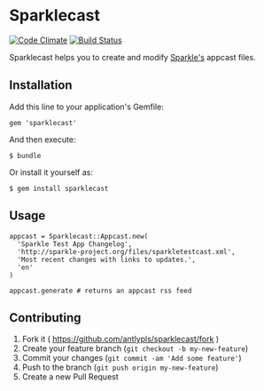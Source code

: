 # Sparklecast

[![Code Climate](http://img.shields.io/codeclimate/github/antlypls/sparklecast.svg?style=flat)](https://codeclimate.com/github/antlypls/sparklecast)
[![Build Status](http://img.shields.io/travis/antlypls/sparklecast.svg?style=flat)](https://travis-ci.org/antlypls/sparklecast)

Sparklecast helps you to create and modify
[Sparkle's](https://github.com/sparkle-project/Sparkle) appcast files.

## Installation

Add this line to your application's Gemfile:

    gem 'sparklecast'

And then execute:

    $ bundle

Or install it yourself as:

    $ gem install sparklecast

## Usage

```{ruby}
appcast = Sparklecast::Appcast.new(
  'Sparkle Test App Changelog',
  'http://sparkle-project.org/files/sparkletestcast.xml',
  'Most recent changes with links to updates.',
  'en'
)

appcast.generate # returns an appcast rss feed
```

## Contributing

1. Fork it ( https://github.com/antlypls/sparklecast/fork )
2. Create your feature branch (`git checkout -b my-new-feature`)
3. Commit your changes (`git commit -am 'Add some feature'`)
4. Push to the branch (`git push origin my-new-feature`)
5. Create a new Pull Request
